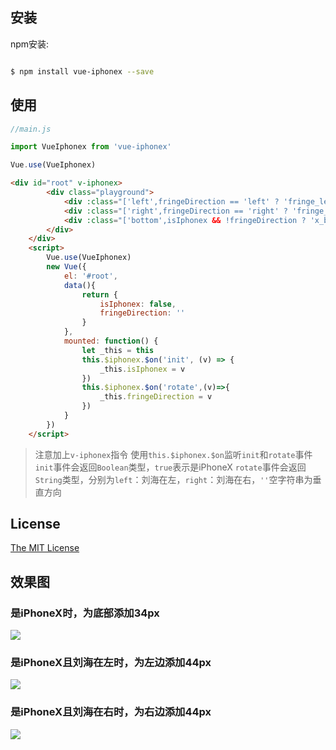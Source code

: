 
## 安装

npm安装:

``` sh

$ npm install vue-iphonex --save

```
## 使用

``` javascript
//main.js

import VueIphonex from 'vue-iphonex'

Vue.use(VueIphonex)
```

```html
<div id="root" v-iphonex>
        <div class="playground">
            <div :class="['left',fringeDirection == 'left' ? 'fringe_left' : '']"></div>
            <div :class="['right',fringeDirection == 'right' ? 'fringe_right' : '']"></div>
            <div :class="['bottom',isIphonex && !fringeDirection ? 'x_bottom' : '']"></div>
        </div>
    </div>
    <script>
        Vue.use(VueIphonex)
        new Vue({
            el: '#root',
            data(){
                return {
                    isIphonex: false,
                    fringeDirection: ''
                }
            },
            mounted: function() {
                let _this = this
                this.$iphonex.$on('init', (v) => {
                    _this.isIphonex = v
                })
                this.$iphonex.$on('rotate',(v)=>{
                    _this.fringeDirection = v
                })
            }
        })
    </script>
```
> 注意加上`v-iphonex`指令
> 使用`this.$iphonex.$on`监听`init`和`rotate`事件
> `init`事件会返回`Boolean`类型，`true`表示是iPhoneX
> `rotate`事件会返回`String`类型，分别为`left`：刘海在左，`right`：刘海在右，`''`空字符串为垂直方向

## License

[The MIT License](http://opensource.org/licenses/MIT)


## 效果图
### 是iPhoneX时，为底部添加34px

![](http://okmneu7zl.bkt.clouddn.com/iVBORw0KGgoAAAANSUhEUgAABX0AAArsCAYAAACMnVrPAAAABGdBTUEAALGPC:xhBQAAQABJREFUeAHsvQe8bUd937uMaUIVdQmV-2.png)
### 是iPhoneX且刘海在左时，为左边添加44px
![](http://okmneu7zl.bkt.clouddn.com/iVBORw0KGgoAAAANSUhEUgAABX0AAArsCAYAAACMnVrPAAAABGdBTUEAALGPC:xhBQAAQABJREFUeAHsvQe8bUd937uMaUIVdQmV-3.png)
### 是iPhoneX且刘海在右时，为右边添加44px
![](http://okmneu7zl.bkt.clouddn.com/iVBORw0KGgoAAAANSUhEUgAABX0AAArsCAYAAACMnVrPAAAABGdBTUEAALGPC:xhBQAAQABJREFUeAHsvQe8bUd937uMaUIVdQmV-5.png)
